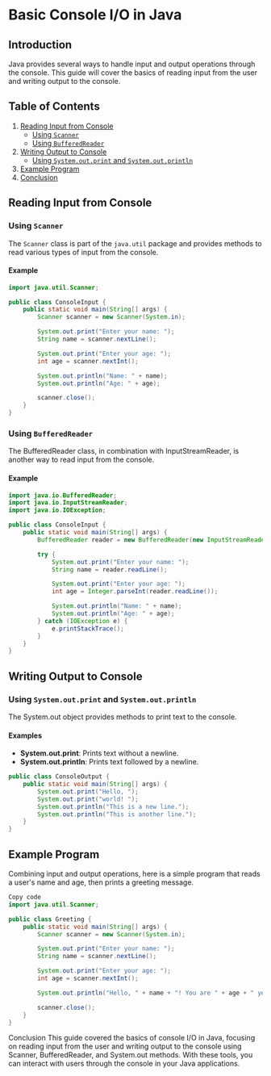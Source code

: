 # Basic Console I/O in Java

## Introduction
Java provides several ways to handle input and output operations through the console. This guide will cover the basics of reading input from the user and writing output to the console.

## Table of Contents
1. [Reading Input from Console](#reading-input-from-console)
    - [Using `Scanner`](#using-scanner)
    - [Using `BufferedReader`](#using-bufferedreader)
2. [Writing Output to Console](#writing-output-to-console)
    - [Using `System.out.print` and `System.out.println`](#using-systemoutprint-and-systemoutprintln)
3. [Example Program](#example-program)
4. [Conclusion](#conclusion)

## Reading Input from Console

### Using `Scanner`
The `Scanner` class is part of the `java.util` package and provides methods to read various types of input from the console.

#### Example
```java
import java.util.Scanner;

public class ConsoleInput {
    public static void main(String[] args) {
        Scanner scanner = new Scanner(System.in);

        System.out.print("Enter your name: ");
        String name = scanner.nextLine();

        System.out.print("Enter your age: ");
        int age = scanner.nextInt();

        System.out.println("Name: " + name);
        System.out.println("Age: " + age);

        scanner.close();
    }
}
```
### Using `BufferedReader`
The BufferedReader class, in combination with InputStreamReader, is another way to read input from the console.

#### Example
```java
import java.io.BufferedReader;
import java.io.InputStreamReader;
import java.io.IOException;

public class ConsoleInput {
    public static void main(String[] args) {
        BufferedReader reader = new BufferedReader(new InputStreamReader(System.in));

        try {
            System.out.print("Enter your name: ");
            String name = reader.readLine();

            System.out.print("Enter your age: ");
            int age = Integer.parseInt(reader.readLine());

            System.out.println("Name: " + name);
            System.out.println("Age: " + age);
        } catch (IOException e) {
            e.printStackTrace();
        }
    }
}
```
## Writing Output to Console
### Using `System.out.print` and `System.out.println`
The System.out object provides methods to print text to the console.

#### Examples
- **System.out.print**: Prints text without a newline.
- **System.out.println**: Prints text followed by a newline.
```java
public class ConsoleOutput {
    public static void main(String[] args) {
        System.out.print("Hello, ");
        System.out.print("world! ");
        System.out.println("This is a new line.");
        System.out.println("This is another line.");
    }
}
```
## Example Program
Combining input and output operations, here is a simple program that reads a user's name and age, then prints a greeting message.

```java
Copy code
import java.util.Scanner;

public class Greeting {
    public static void main(String[] args) {
        Scanner scanner = new Scanner(System.in);

        System.out.print("Enter your name: ");
        String name = scanner.nextLine();

        System.out.print("Enter your age: ");
        int age = scanner.nextInt();

        System.out.println("Hello, " + name + "! You are " + age + " years old.");

        scanner.close();
    }
}
```
Conclusion
This guide covered the basics of console I/O in Java, focusing on reading input from the user and writing output to the console using Scanner, BufferedReader, and System.out methods. With these tools, you can interact with users through the console in your Java applications.
